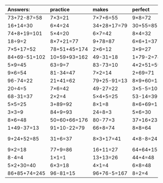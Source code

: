 | Answers: | practice | makes | perfect | ! |
| :--- | :--- | :--- | :--- | :--- |
| 73+72-87=58 | 7×3=21 | 7×7+6=55 | 9×8=72 | 91-17=74 | 
| 16+14=30 | 6×4=24 | 34+28+17=79 | 30+55=85 | 15+13=28 | 
| 74+8+19=101 | 5×4=20 | 6×7=42 | 8×4=32 | 4×3=12 | 
| 18÷9=2 | 8×7+21=77 | 9+78=87 | 6×6+1=37 | 80-9=71 | 
| 7×5+17=52 | 78+51+45=174 | 2×6=12 | 3×9=27 | 7×4=28 | 
| 84+69-51=102 | 10+59+93=162 | 49-31=18 | 1+79-2=78 | 4×6-21=3 | 
| 5×9=45 | 63÷9=7 | 83-73=10 | 4×2+51=59 | 17+41=58 | 
| 9×6=54 | 81-34=47 | 7×2=14 | 2+69=71 | 4×9=36 | 
| 96-74=22 | 21+41=62 | 79+25-91=13 | 8×9+60=132 | 52-38=14 | 
| 20÷4=5 | 7×6=42 | 49-27=22 | 3×5-5=10 | 3×5=15 | 
| 68-31=37 | 2×2=4 | 5×4+5=25 | 53-14=39 | 57+11=68 | 
| 5×5=25 | 3+89=92 | 8×1=8 | 8×6+69=117 | 2×8=16 | 
| 3×3=9 | 84+9=93 | 24÷8=3 | 5×6=30 | 8+88=96 | 
| 8×6=48 | 50+60+66=176 | 80-77=3 | 37+16+23=76 | 64+16=80 | 
| 1+49-37=13 | 91+10-22=79 | 66+8=74 | 8×8=64 | 8×9=72 | 
| 9+24+52=85 | 31+6=37 | 8×3+17=41 | 4×8-8=24 | 22+30-13=39 | 
| 9×2=18 | 77+9=86 | 16+11=27 | 64+64+15=143 | 2×3=6 | 
| 8-4=4 | 1×1=1 | 13+13=26 | 44+4=48 | 54+1=55 | 
| 5×2+30=40 | 6×3=18 | 4×1=4 | 6×8=48 | 93-24=69 | 
| 86+85+74=245 | 96-81=15 | 96+76-5=167 | 8÷2=4 | 57-10=47 | 
